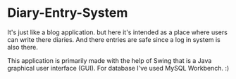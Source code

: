 # Diary-Entry-System

It's just like a blog application. but here it's intended as a place where users can write there diaries. And there entries are safe since a log in system is also there.

This application is primarily made with the help of Swing that is a Java graphical user interface (GUI).
For database I've used MySQL Workbench. 
:)
